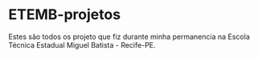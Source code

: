 # ETEMB-projetos
Estes são todos os projeto que fiz durante minha permanencia na Escola Técnica Estadual Miguel Batista - Recife-PE.
